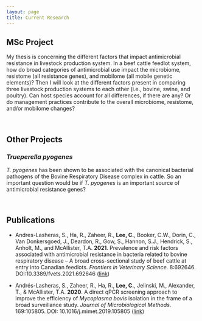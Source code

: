 ```yaml
---
layout: page
title: Current Research
---
```


## MSc Project

My thesis is concerning the different factors that impact antimicrobial resistance in livestock production system. In a beef cattle feedlot system, how do broad categories of antimicrobial use impact the microbiome, resistome (all resistance genes), and mobilome (all mobile genetic elements)? Then I will look at the different factors present in comparing three livestock production systems to each other (i.e., bovine, swine, and poultry). Can host species account for all differences, if there are any? Or do management practices contribute to the overall microbiome, resistome, and/or mobilome changes?

<br>

## Other Projects

### *Trueperella pyogenes*

*T. pyogenes* has been shown to be associated with the canonical bacterial pathogens of the Bovine Respiratory Disease complex in cattle. So an important question would be if *T. pyogenes* is an important source of antimicrobial resistance genes?

<br>

## Publications

- Andres-Lasheras, S., Ha, R., Zaheer, R., **Lee, C.**, Booker, C.W., Dorin, C., Van Donkersgoed, J., Deardon, R., Gow, S., Hannon, S.J., Hendrick, S., Anholt, M., and McAllister, T.A. **2021**. Prevalence and risk factors associated with antimicrobial resistance in bacteria related to bovine respiratory disease – A broad cross-sectional study of beef cattle at entry into Canadian feedlots. *Frontiers in Veterinary Science.* 8:692646. DOI:10.3389/fvets.2021.692646 ([link](https://doi.org/10.3389/fvets.2021.692646))

- Andrés-Lasheras, S., Zaheer, R., Ha, R., **Lee, C.**, Jelinski, M., Alexander, T., & McAllister, T.A. **2020**. A direct qPCR screening approach to improve the efficiency of *Mycoplasma bovis* isolation in the frame of a broad surveillance study. *Journal of Microbiological Methods*. 169:105805. DOI: 10.1016/j.mimet.2019.105805 ([link](https://doi.org/10.1016/j.mimet.2019.105805))

